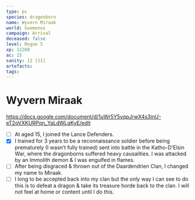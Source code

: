 ```yaml
---
type: pc
species: dragonborn
name: Wyvern Miraak
world: Guemenos
campaign: Arrival
deceased: false
level: Rogue 5
xp: 12260
ac: 15
sanity: 12 [11]
artefacts:
tags:
---
```


# Wyvern Miraak

https://docs.google.com/document/d/1uWr5Y5yqpJrwX4s3inU-eT2oVXKURPqn_YaLdWLgKyE/edit

- [ ] At aged 15, I joined the Lance Defenders.
- [x] I trained for 3 years to be a reconnaissance soldier before being prematurely (I wasn’t fully trained) sent into battle in the Katho-D'Elsin War, where the dragonborns suffered heavy causalities. I was attacked by an Immolith demon & I was engulfed in flames.
- [ ] After being disgraced & thrown out of the Daardendrien Clan, I changed my name to Miraak.
- [ ] I long to be accepted back into my clan but the only way I can see to do this is to defeat a dragon & take its treasure horde back to the clan. I will not feel at home or content until I do this.
